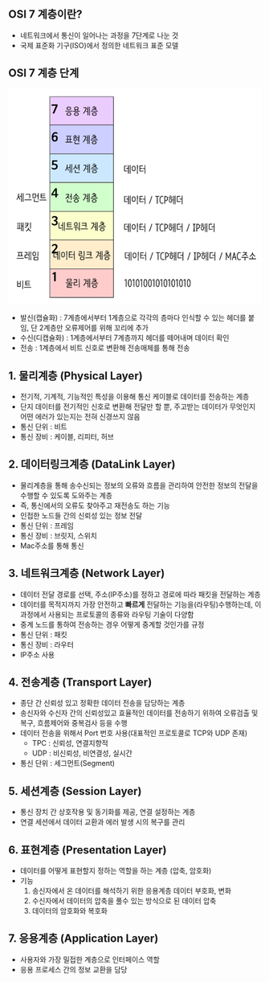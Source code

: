 ## OSI 7 계층이란?

- 네트워크에서 통신이 일어나는 과정을 7단계로 나눈 것
- 국제 표준화 기구(ISO)에서 정의한 네트워크 표준 모델

## OSI 7 계층 단계

![OSI7계층](./img/OSI7Layer.png)

- 발신(캡슐화) : 7계층에서부터 1계층으로 각각의 층마다 인식할 수 있는 헤더를 붙임, 단 2계층만 오류제어를 위해 꼬리에 추가
- 수신(디캡슐화) : 1계층에서부터 7계층까지 헤더를 떼어내며 데이터 확인
- 전송 : 1계층에서 비트 신호로 변환해 전송매체를 통해 전송

## 1. 물리계층 (Physical Layer)

- 전기적, 기계적, 기능적인 특성을 이용해 통신 케이블로 데이터를 전송하는 계층
- 단지 데이터를 전기적인 신호로 변환해 전달만 할 뿐, 주고받는 데이터가 무엇인지 어떤 에러가 있는지는 전혀 신경쓰지 않음
- 통신 단위 : 비트
- 통신 장비 : 케이블, 리피터, 허브

## 2. 데이터링크계층 (DataLink Layer)

- 물리계층을 통해 송수신되는 정보의 오류와 흐름을 관리하여 안전한 정보의 전달을 수행할 수 있도록 도와주는 계층
- 즉, 통신에서의 오류도 찾아주고 재전송도 하는 기능
- 인접한 노드들 간의 신뢰성 있는 정보 전달
- 통신 단위 : 프레임
- 통신 장비 : 브릿지, 스위치
- Mac주소를 통해 통신

## 3. 네트워크계층 (Network Layer)

- 데이터 전달 경로를 선택, 주소(IP주소)를 정하고 경로에 따라 패킷을 전달하는 계층
- 데이터를 목적지까지 가장 안전하고 **빠르게** 전달하는 기능을(라우팅)수행하는데, 이 과정에서 사용되는 프로토콜의 종류와 라우팅 기술이 다양함
- 중계 노드를 통하여 전송하는 경우 어떻게 중계할 것인가를 규정
- 통신 단위 : 패킷
- 통신 장비 : 라우터
- IP주소 사용

## 4. 전송계층 (Transport Layer)

- 종단 간 신뢰성 있고 정확한 데이터 전송을 담당하는 계층
- 송신자와 수신자 간의 신뢰성있고 효율적인 데이터를 전송하기 위하여 오류검출 및 복구, 흐름제어와 중복검사 등을 수행
- 데이터 전송을 위해서 Port 번호 사용(대표적인 프로토콜로 TCP와 UDP 존재)
    - TPC : 신뢰성, 연결지향적
    - UDP : 비신뢰성, 비연결성, 실시간
- 통신 단위 : 세그먼트(Segment)

## 5. 세션계층 (Session Layer)

- 통신 장치 간 상호작용 및 동기화를 제공, 연결 설정하는 계층
- 연결 세션에서 데이터 교환과 에러 발생 시의 복구를 관리

## 6. 표현계층 (Presentation Layer)

- 데이터를 어떻게 표현할지 정하는 역할을 하는 계층 (압축, 암호화)
- 기능
    1. 송신자에서 온 데이터를 해석하기 위한 응용계층 데이터 부호화, 변화
    2. 수신자에서 데이터의 압축을 풀수 있는 방식으로 된 데이터 압축
    3. 데이터의 암호화와 복호화

## 7. 응용계층 (Application Layer)

- 사용자와 가장 밀접한 계층으로 인터페이스 역할
- 응용 프로세스 간의 정보 교환을 담당
